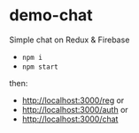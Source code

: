 # demo-chat

Simple chat on Redux & Firebase

* `npm i`
* `npm start`

then:

* [http://localhost:3000/reg](http://localhost:3000/reg) or
* [http://localhost:3000/auth](http://localhost:30/auth) or
* [http://localhost:3000/chat](http://localhost:30/chat)
